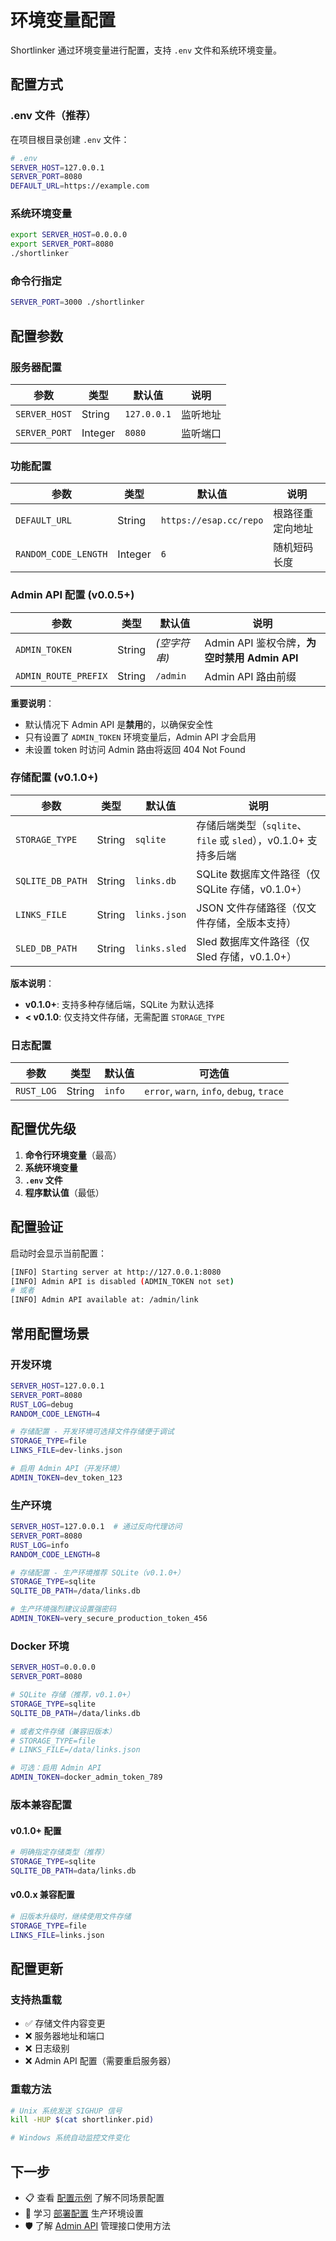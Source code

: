# 环境变量配置

Shortlinker 通过环境变量进行配置，支持 `.env` 文件和系统环境变量。

## 配置方式

### .env 文件（推荐）
在项目根目录创建 `.env` 文件：

```bash
# .env
SERVER_HOST=127.0.0.1
SERVER_PORT=8080
DEFAULT_URL=https://example.com
```

### 系统环境变量
```bash
export SERVER_HOST=0.0.0.0
export SERVER_PORT=8080
./shortlinker
```

### 命令行指定
```bash
SERVER_PORT=3000 ./shortlinker
```

## 配置参数

### 服务器配置

| 参数 | 类型 | 默认值 | 说明 |
|------|------|--------|------|
| `SERVER_HOST` | String | `127.0.0.1` | 监听地址 |
| `SERVER_PORT` | Integer | `8080` | 监听端口 |

### 功能配置

| 参数 | 类型 | 默认值 | 说明 |
|------|------|--------|------|
| `DEFAULT_URL` | String | `https://esap.cc/repo` | 根路径重定向地址 |
| `RANDOM_CODE_LENGTH` | Integer | `6` | 随机短码长度 |

### Admin API 配置 (v0.0.5+)

| 参数 | 类型 | 默认值 | 说明 |
|------|------|--------|------|
| `ADMIN_TOKEN` | String | *(空字符串)* | Admin API 鉴权令牌，**为空时禁用 Admin API** |
| `ADMIN_ROUTE_PREFIX` | String | `/admin` | Admin API 路由前缀 |

**重要说明**：
- 默认情况下 Admin API 是**禁用**的，以确保安全性
- 只有设置了 `ADMIN_TOKEN` 环境变量后，Admin API 才会启用
- 未设置 token 时访问 Admin 路由将返回 404 Not Found

### 存储配置 (v0.1.0+)

| 参数 | 类型 | 默认值 | 说明 |
|------|------|--------|------|
| `STORAGE_TYPE` | String | `sqlite` | 存储后端类型（`sqlite`、`file` 或 `sled`），v0.1.0+ 支持多后端 |
| `SQLITE_DB_PATH` | String | `links.db` | SQLite 数据库文件路径（仅 SQLite 存储，v0.1.0+） |
| `LINKS_FILE` | String | `links.json` | JSON 文件存储路径（仅文件存储，全版本支持） |
| `SLED_DB_PATH` | String | `links.sled` | Sled 数据库文件路径（仅 Sled 存储，v0.1.0+） |

**版本说明**：
- **v0.1.0+**: 支持多种存储后端，SQLite 为默认选择
- **< v0.1.0**: 仅支持文件存储，无需配置 `STORAGE_TYPE`

### 日志配置

| 参数 | 类型 | 默认值 | 可选值 |
|------|------|--------|-------|
| `RUST_LOG` | String | `info` | `error`, `warn`, `info`, `debug`, `trace` |

## 配置优先级

1. **命令行环境变量**（最高）
2. **系统环境变量**
3. **`.env` 文件**
4. **程序默认值**（最低）

## 配置验证

启动时会显示当前配置：

```bash
[INFO] Starting server at http://127.0.0.1:8080
[INFO] Admin API is disabled (ADMIN_TOKEN not set)
# 或者
[INFO] Admin API available at: /admin/link
```

## 常用配置场景

### 开发环境
```bash
SERVER_HOST=127.0.0.1
SERVER_PORT=8080
RUST_LOG=debug
RANDOM_CODE_LENGTH=4

# 存储配置 - 开发环境可选择文件存储便于调试
STORAGE_TYPE=file
LINKS_FILE=dev-links.json

# 启用 Admin API（开发环境）
ADMIN_TOKEN=dev_token_123
```

### 生产环境
```bash
SERVER_HOST=127.0.0.1  # 通过反向代理访问
SERVER_PORT=8080
RUST_LOG=info
RANDOM_CODE_LENGTH=8

# 存储配置 - 生产环境推荐 SQLite（v0.1.0+）
STORAGE_TYPE=sqlite
SQLITE_DB_PATH=/data/links.db

# 生产环境强烈建议设置强密码
ADMIN_TOKEN=very_secure_production_token_456
```

### Docker 环境
```bash
SERVER_HOST=0.0.0.0
SERVER_PORT=8080

# SQLite 存储（推荐，v0.1.0+）
STORAGE_TYPE=sqlite
SQLITE_DB_PATH=/data/links.db

# 或者文件存储（兼容旧版本）
# STORAGE_TYPE=file
# LINKS_FILE=/data/links.json

# 可选：启用 Admin API
ADMIN_TOKEN=docker_admin_token_789
```

### 版本兼容配置

#### v0.1.0+ 配置
```bash
# 明确指定存储类型（推荐）
STORAGE_TYPE=sqlite
SQLITE_DB_PATH=data/links.db
```

#### v0.0.x 兼容配置
```bash
# 旧版本升级时，继续使用文件存储
STORAGE_TYPE=file
LINKS_FILE=links.json
```

## 配置更新

### 支持热重载
- ✅ 存储文件内容变更
- ❌ 服务器地址和端口
- ❌ 日志级别
- ❌ Admin API 配置（需要重启服务器）

### 重载方法
```bash
# Unix 系统发送 SIGHUP 信号
kill -HUP $(cat shortlinker.pid)

# Windows 系统自动监控文件变化
```

## 下一步

- 📋 查看 [配置示例](/config/examples) 了解不同场景配置
- 🚀 学习 [部署配置](/deployment/) 生产环境设置
- 🛡️ 了解 [Admin API](/api/admin) 管理接口使用方法
